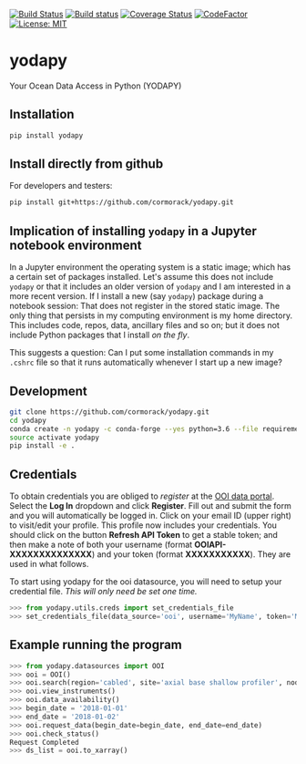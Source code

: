 [![Build Status](https://travis-ci.org/cormorack/yodapy.svg?branch=master)](https://travis-ci.org/cormorack/yodapy)
[![Build status](https://ci.appveyor.com/api/projects/status/29rvgs6u8t552ui2?svg=true)](https://ci.appveyor.com/project/lsetiawan/yodapy)
[![Coverage Status](https://coveralls.io/repos/github/cormorack/yodapy/badge.svg?branch=master)](https://coveralls.io/github/cormorack/yodapy?branch=master)
[![CodeFactor](https://www.codefactor.io/repository/github/cormorack/yodapy/badge/master)](https://www.codefactor.io/repository/github/cormorack/yodapy/overview/master)
[![License: MIT](https://img.shields.io/badge/License-MIT-yellow.svg)](https://opensource.org/licenses/MIT)
# yodapy
Your Ocean Data Access in Python (YODAPY)

## Installation

```bash
pip install yodapy
```

## Install directly from github

For developers and testers:

```bash
pip install git+https://github.com/cormorack/yodapy.git
```


## Implication of installing `yodapy` in a Jupyter notebook environment


In a Jupyter environment the operating system is a static image; which has a certain set of packages installed.
Let's assume this does not include `yodapy` or that it includes an older version of `yodapy` and I am
interested in a more recent version. 
If I install a new (say `yodapy`) package during a notebook session: That does not register in the stored static image. The 
only thing that persists in my computing environment is my home directory. This includes code, repos, data, 
ancillary files and so on; but it does not include Python packages that I install *on the fly*.


This suggests a question: Can I put some installation commands in my `.cshrc` file so that it runs automatically
whenever I start up a new image?



## Development
```bash
git clone https://github.com/cormorack/yodapy.git
cd yodapy
conda create -n yodapy -c conda-forge --yes python=3.6 --file requirements.txt --file requirements-dev.txt
source activate yodapy
pip install -e .
```

## Credentials
To obtain credentials you are obliged to *register* at the [OOI data portal](https://ooinet.oceanobservatories.org/).
Select the **Log In** dropdown and click **Register**. Fill out and submit the form and you will automatically
be logged in. Click on your email ID (upper right) to visit/edit your profile. This profile now includes
your credentials. You should click on the button **Refresh API Token** to get a stable token; and then make a note
of both your username (format **OOIAPI-XXXXXXXXXXXXXX**) and your token (format **XXXXXXXXXXX**). They are
used in what follows.

To start using yodapy for the ooi datasource, 
you will need to setup your credential file. 
*This will only need be set one time.*

```python
>>> from yodapy.utils.creds import set_credentials_file
>>> set_credentials_file(data_source='ooi', username='MyName', token='My secret token')
```

## Example running the program

```python
>>> from yodapy.datasources import OOI
>>> ooi = OOI()
>>> ooi.search(region='cabled', site='axial base shallow profiler', node='shallow profiler', instrument='CTD')
>>> ooi.view_instruments()
>>> ooi.data_availability()
>>> begin_date = '2018-01-01'
>>> end_date = '2018-01-02'
>>> ooi.request_data(begin_date=begin_date, end_date=end_date)
>>> ooi.check_status()
Request Completed
>>> ds_list = ooi.to_xarray()
```



